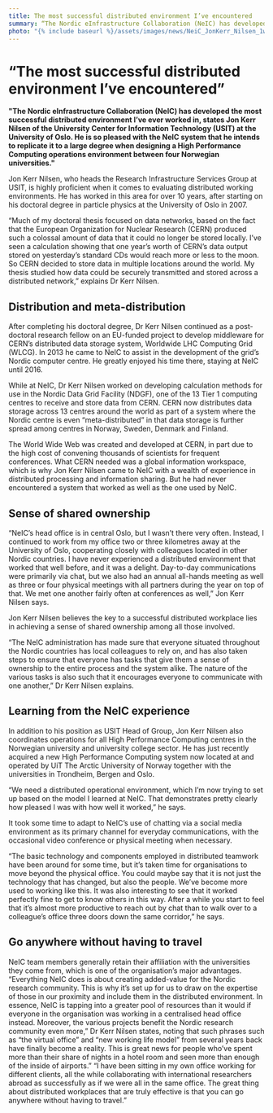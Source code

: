 ```yaml
---
title: The most successful distributed environment I’ve encountered
summary: “The Nordic eInfrastructure Collaboration (NeIC) has developed the most successful distributed environment I’ve ever worked in,” states Jon Kerr Nilsen of the University Center for Information Technology (USIT) at the University of Oslo. He is so pleased with the NeIC system that he intends to replicate it to a large degree when designing a High Performance Computing operations environment between four Norwegian universities. 
photo: "{% include baseurl %}/assets/images/news/NeiC_JonKerr_Nilsen_1web.jpg"
---
```

# “The most successful distributed environment I’ve encountered”

**"The Nordic eInfrastructure Collaboration (NeIC) has developed the most successful distributed environment I’ve ever worked in, states Jon Kerr Nilsen of the University Center for Information Technology (USIT) at the University of Oslo. He is so pleased with the NeIC system that he intends to replicate it to a large degree when designing a High Performance Computing operations environment between four Norwegian universities."**

Jon Kerr Nilsen, who heads the Research Infrastructure Services Group at USIT, is highly proficient when it comes to evaluating distributed working environments. He has worked in this area for over 10 years, after starting on his doctoral degree in particle physics at the University of Oslo in 2007.

“Much of my doctoral thesis focused on data networks, based on the fact that the European Organization for Nuclear Research (CERN) produced such a colossal amount of data that it could no longer be stored locally. I’ve seen a calculation showing that one year’s worth of CERN’s data output stored on yesterday’s standard CDs would reach more or less to the moon. So CERN decided to store data in multiple locations around the world. My thesis studied how data could be securely transmitted and stored across a distributed network,” explains Dr Kerr Nilsen. 

## Distribution and meta-distribution

After completing his doctoral degree, Dr Kerr Nilsen continued as a post-doctoral research fellow on an EU-funded project to develop middleware for CERN’s distributed data storage system, Worldwide LHC Computing Grid (WLCG). In 2013 he came to NeIC to assist in the development of the grid’s Nordic computer centre. He greatly enjoyed his time there, staying at NeIC until 2016.

While at NeIC, Dr Kerr Nilsen worked on developing calculation methods for use in the Nordic Data Grid Facility (NDGF), one of the 13 Tier 1 computing centres to receive and store data from CERN. CERN now distributes data storage across 13 centres around the world as part of a system where the Nordic centre is even “meta-distributed” in that data storage is further spread among centres in Norway, Sweden, Denmark and Finland. 

The World Wide Web was created and developed at CERN, in part due to the high cost of convening thousands of scientists for frequent conferences. What CERN needed was a global information workspace, which is why Jon Kerr Nilsen came to NeIC with a wealth of experience in distributed processing and information sharing. But he had never encountered a system that worked as well as the one used by NeIC.

## Sense of shared ownership

“NeIC’s head office is in central Oslo, but I wasn’t there very often. Instead, I continued to work from my office two or three kilometres away at the University of Oslo, cooperating closely with colleagues located in other Nordic countries. I have never experienced a distributed environment that worked that well before, and it was a delight. Day-to-day communications were primarily via chat, but we also had an annual all-hands meeting as well as three or four physical meetings with all partners during the year on top of that. We met one another fairly often at conferences as well,” Jon Kerr Nilsen says.

Jon Kerr Nilsen believes the key to a successful distributed workplace lies in achieving a sense of shared ownership among all those involved. 

“The NeIC administration has made sure that everyone situated throughout the Nordic countries has local colleagues to rely on, and has also taken steps to ensure that everyone has tasks that give them a sense of ownership to the entire process and the system alike. The nature of the various tasks is also such that it encourages everyone to communicate with one another,” Dr Kerr Nilsen explains. 

## Learning from the NeIC experience

In addition to his position as USIT Head of Group, Jon Kerr Nilsen also coordinates operations for all High Performance Computing centres in the Norwegian university and university college sector. He has just recently acquired a new High Performance Computing system now located at and operated by UiT The Arctic University of Norway together with the universities in Trondheim, Bergen and Oslo. 

“We need a distributed operational environment, which I’m now trying to set up based on the model I learned at NeIC. That demonstrates pretty clearly how pleased I was with how well it worked,” he says. 

It took some time to adapt to NeIC’s use of chatting via a social media environment as its primary channel for everyday communications, with the occasional video conference or physical meeting when necessary. 

“The basic technology and components employed in distributed teamwork have been around for some time, but it’s taken time for organisations to move beyond the physical office. You could maybe say that it is not just the technology that has changed, but also the people. We’ve become more used to working like this. It was also interesting to see that it worked perfectly fine to get to know others in this way. After a while you start to feel that it’s almost more productive to reach out by chat than to walk over to a colleague’s office three doors down the same corridor,” he says. 

## Go anywhere without having to travel

NeIC team members generally retain their affiliation with the universities they come from, which is one of the organisation’s major advantages.
“Everything NeIC does is about creating added-value for the Nordic research community. This is why it’s set up for us to draw on the expertise of those in our proximity and include them in the distributed environment. In essence, NeIC is tapping into a greater pool of resources than it would if everyone in the organisation was working in a centralised head office instead. Moreover, the various projects benefit the Nordic research community even more,” Dr Kerr Nilsen states, noting that such phrases such as “the virtual office” and “new working life model” from several years back have finally become a reality. This is great news for people who’ve spent more than their share of nights in a hotel room and seen more than enough of the inside of airports.” 
“I have been sitting in my own office working for different clients, all the while collaborating with international researchers abroad as successfully as if we were all in the same office. The great thing about distributed workplaces that are truly effective is that you can go anywhere without having to travel.”
